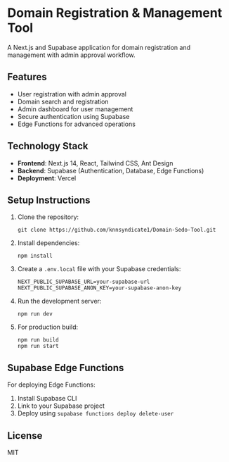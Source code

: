 # Domain Registration & Management Tool

A Next.js and Supabase application for domain registration and management with admin approval workflow.

## Features

- User registration with admin approval
- Domain search and registration
- Admin dashboard for user management
- Secure authentication using Supabase
- Edge Functions for advanced operations

## Technology Stack

- **Frontend**: Next.js 14, React, Tailwind CSS, Ant Design
- **Backend**: Supabase (Authentication, Database, Edge Functions)
- **Deployment**: Vercel

## Setup Instructions

1. Clone the repository:
   ```
   git clone https://github.com/knnsyndicate1/Domain-Sedo-Tool.git
   ```

2. Install dependencies:
   ```
   npm install
   ```

3. Create a `.env.local` file with your Supabase credentials:
   ```
   NEXT_PUBLIC_SUPABASE_URL=your-supabase-url
   NEXT_PUBLIC_SUPABASE_ANON_KEY=your-supabase-anon-key
   ```

4. Run the development server:
   ```
   npm run dev
   ```

5. For production build:
   ```
   npm run build
   npm run start
   ```

## Supabase Edge Functions

For deploying Edge Functions:

1. Install Supabase CLI
2. Link to your Supabase project
3. Deploy using `supabase functions deploy delete-user`

## License

MIT 